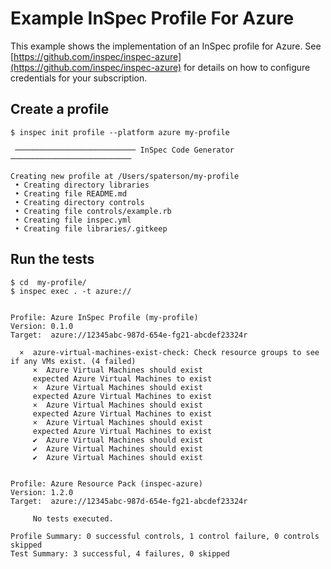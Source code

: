 # Example InSpec Profile For Azure

This example shows the implementation of an InSpec profile for Azure. See [https://github.com/inspec/inspec-azure](https://github.com/inspec/inspec-azure) for details on how to configure credentials for your subscription.

##  Create a profile

```
$ inspec init profile --platform azure my-profile

 ─────────────────────────── InSpec Code Generator ───────────────────────────

Creating new profile at /Users/spaterson/my-profile
 • Creating directory libraries
 • Creating file README.md
 • Creating directory controls
 • Creating file controls/example.rb
 • Creating file inspec.yml
 • Creating file libraries/.gitkeep

```

## Run the tests

```
$ cd  my-profile/
$ inspec exec . -t azure://


Profile: Azure InSpec Profile (my-profile)
Version: 0.1.0
Target:  azure://12345abc-987d-654e-fg21-abcdef23324r

  ×  azure-virtual-machines-exist-check: Check resource groups to see if any VMs exist. (4 failed)
     ×  Azure Virtual Machines should exist
     expected Azure Virtual Machines to exist
     ×  Azure Virtual Machines should exist
     expected Azure Virtual Machines to exist
     ×  Azure Virtual Machines should exist
     expected Azure Virtual Machines to exist
     ×  Azure Virtual Machines should exist
     expected Azure Virtual Machines to exist
     ✔  Azure Virtual Machines should exist
     ✔  Azure Virtual Machines should exist
     ✔  Azure Virtual Machines should exist


Profile: Azure Resource Pack (inspec-azure)
Version: 1.2.0
Target:  azure://12345abc-987d-654e-fg21-abcdef23324r

     No tests executed.

Profile Summary: 0 successful controls, 1 control failure, 0 controls skipped
Test Summary: 3 successful, 4 failures, 0 skipped

```
